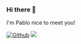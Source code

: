 ### Hi there 👋

I'm Pablo nice to meet you!

[![Github](https://img.shields.io/github/followers/pablo-dellacassa?label=Follow&style=social)](https://github.com/pablo-dellacassa)
![](https://visitor-badge.laobi.icu/badge?page_id=pablo-dellacassa.pablo-dellacassa)




<!--
**pablo-dellacassa/pablo-dellacassa** is a ✨ _special_ ✨ repository because its `README.md` (this file) appears on your GitHub profile.

Here are some ideas to get you started:

- 🔭 I’m currently working on ...
- 🌱 I’m currently learning ...
- 👯 I’m looking to collaborate on ...
- 🤔 I’m looking for help with ...
- 💬 Ask me about ...
- 📫 How to reach me: ...
- 😄 Pronouns: ...
- ⚡ Fun fact: ...
-->
